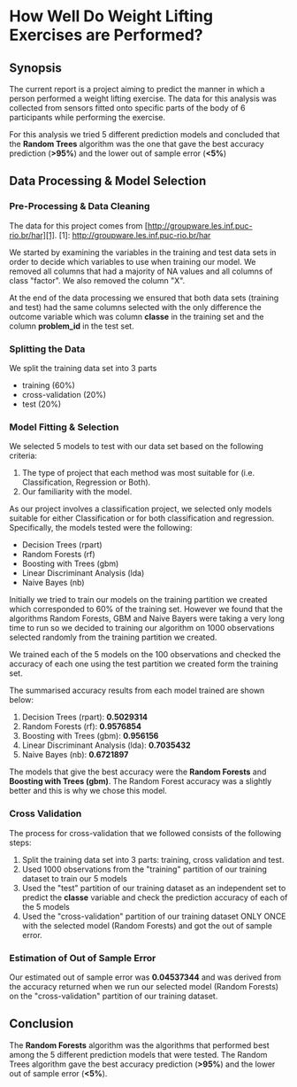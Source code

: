 How Well Do Weight Lifting Exercises are Performed?
========================================================

## Synopsis
The current report is a project aiming to predict the manner in which a person performed a weight lifting exercise. The data for this analysis was collected from sensors fitted onto specific parts of the body of 6 participants while performing the exercise.

For this analysis we tried 5 different prediction models and concluded that the **Random Trees** algorithm was the one that gave the best accuracy prediction (**>95%**) and the lower out of sample error (**<5%**)

## Data Processing & Model Selection

### Pre-Processing & Data Cleaning
The data for this project comes from [http://groupware.les.inf.puc-rio.br/har][1].
[1]: http://groupware.les.inf.puc-rio.br/har

We started by examining the variables in the training and test data sets in order to decide which variables to use when training our model. We removed all columns that had a majority of NA values and all columns of class "factor". We also removed the column "X".

At the end of the data processing we ensured that both data sets (training and test) had the same columns selected with the only difference the outcome variable which was column **classe** in the training set and the column **problem_id** in the test set.




### Splitting the Data
We split the training data set into 3 parts
* training (60%)
* cross-validation (20%)
* test (20%)




### Model Fitting & Selection
We selected 5 models to test with our data set based on the following criteria:

1. The type of project that each method was most suitable for (i.e. Classification, Regression or Both). 
2. Our familiarity with the model.

As our project involves a classification project, we selected only models suitable for either Classification or for both classification and regression. Specifically, the models tested were the following:

* Decision Trees (rpart)
* Random Forests (rf)
* Boosting with Trees (gbm)
* Linear Discriminant Analysis (lda)
* Naive Bayes (nb)

Initially we tried to train our models on the training partition we created which corresponded to 60% of the training set. However we found that the algorithms Random Forests, GBM and Naive Bayers were taking a very long time to run so we decided to training our algorithm on 1000 observations selected randomly from the training partition we created.

We trained each of the 5 models on the 100 observations and checked the accuracy of each one using the test partition we created form the training set.




The summarised accuracy results from each model trained are shown below:

1. Decision Trees (rpart): **0.5029314**
2. Random Forests (rf): **0.9576854**
3. Boosting with Trees (gbm): **0.956156**
4. Linear Discriminant Analysis (lda): **0.7035432**
5. Naive Bayes (nb): **0.6721897**

The models that give the best accuracy were the **Random Forests** and **Boosting with Trees (gbm)**. The Random Forest accuracy was a slightly better and this is why we chose this model.

### Cross Validation
The process for cross-validation that we followed consists of the following steps:

1. Split the training data set into 3 parts: training, cross validation and test. 
2. Used 1000 observations from the "training" partition of our training dataset to train our 5 models
3. Used the "test" partition of our training dataset as an independent set to predict the **classe** variable and check the prediction accuracy of each of the 5 models
4. Used the "cross-validation" partition of our training dataset ONLY ONCE with the selected model (Random Forests) and got the out of sample error.




### Estimation of Out of Sample Error
Our estimated out of sample error was **0.04537344** and was derived from the accuracy returned when we run our selected model (Random Forests) on the "cross-validation" partition of our training dataset.

## Conclusion
The **Random Forests** algorithm was the algorithms that performed best among the 5 different prediction models that were tested. The Random Trees algorithm gave the best accuracy prediction (**>95%**) and the lower out of sample error (**<5%**).
